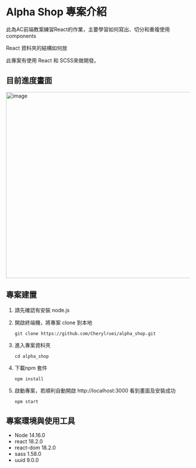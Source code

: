 # Alpha Shop 專案介紹

此為AC前端教案練習React的作業，主要學習如何寫出、切分和重複使用components

React 資料夾的結構如何放

此專案有使用 React 和 SCSS來做開發。

## 目前進度畫面
<img width="509" alt="image" src="https://user-images.githubusercontent.com/117626038/219070252-4f19e822-4444-4ca5-8aea-11bbb367d760.png">


## 專案建置

1. 請先確認有安裝 node.js

2. 開啟終端機，將專案 clone 到本地

    ```
    git clone https://github.com/Cherylruei/alpha_shop.git
    ```
 
3. 進入專案資料夾

    ```
    cd alpha_shop
    ```

4. 下載npm 套件

    ```
    npm install
    ```

5. 啟動專案，若順利自動開啟 http://localhost:3000 看到畫面及安裝成功

    ```
    npm start
    ```


## 專案環境與使用工具

- Node 14.16.0
- react 18.2.0
- react-dom 18.2.0
- sass 1.58.0
- uuid 9.0.0
